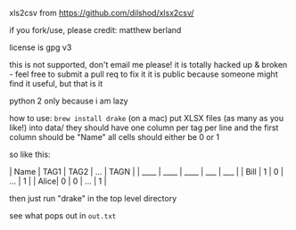 xls2csv from https://github.com/dilshod/xlsx2csv/

if you fork/use, please credit: matthew berland

license is gpg v3

this is not supported, don't email me please!
it is totally hacked up & broken - feel free to submit a pull req to fix it
it is public because someone might find it useful, but that is it

python 2 only because i am lazy

how to use:
`brew install drake` (on a mac) 
put XLSX files (as many as you like!) into data/
they should have one column per tag per line and the first column should be "Name"
all cells should either be 0 or 1

so like this:

| Name | TAG1 | TAG2 | ... | TAGN |
| ____ | ____ | ____ | ___ | ___ |
| Bill | 1 | 0 | ... | 1 |
| Alice| 0 | 0 | ... | 1 |

then just run "drake" in the top level directory

see what pops out in `out.txt`

